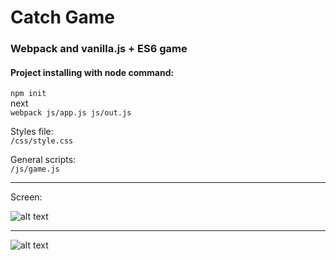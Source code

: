 # Catch Game  
  
### Webpack and vanilla.js + ES6 game 
  
#### Project installing with node command:  
```npm init```  
next  
```webpack js/app.js js/out.js```  
  
  
Styles file:  
```/css/style.css```  
  
  
General scripts:  
```/js/game.js```  
  
  
---  
Screen:  
  
![alt text](./PrtSc/printscreen.png "play flow")  
  
  
---  
  
  
![alt text](https://github.com/adam-p/markdown-here/raw/master/src/common/images/icon48.png "Img Title Text")  
  
  
  